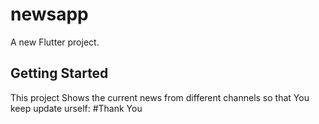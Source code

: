 # newsapp

A new Flutter project.

## Getting Started

This project Shows the current news from different channels so that
 You keep update urself: 
#Thank You

